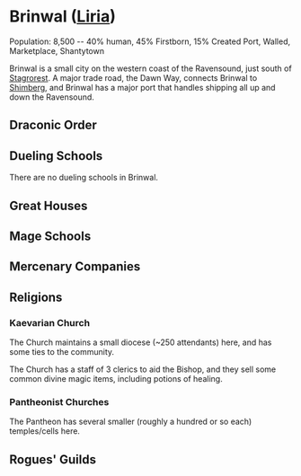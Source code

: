 # Brinwal ([Liria](/Nations/Liria.md))
Population: 8,500 -- 40% human, 45% Firstborn, 15% Created
Port, Walled, Marketplace, Shantytown

Brinwal is a small city on the western coast of the Ravensound, just south of [Stagrorest](Stagrorest.md). A major trade road, the Dawn Way, connects Brinwal to [Shimberg](Shimberg.md), and Brinwal has a major port that handles shipping all up and down the Ravensound. 

## Draconic Order


## Dueling Schools
There are no dueling schools in Brinwal.

## Great Houses


## Mage Schools


## Mercenary Companies


## Religions

### Kaevarian Church
The Church maintains a small diocese (~250 attendants) here, and has some ties to the community.

The Church has a staff of 3 clerics to aid the Bishop, and they sell some common divine magic items, including potions of healing.

### Pantheonist Churches

The Pantheon has several smaller (roughly a hundred or so each) temples/cells here.

## Rogues' Guilds

